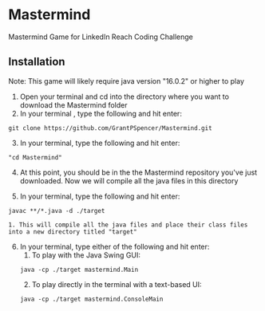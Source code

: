 # Mastermind
Mastermind Game for LinkedIn Reach Coding Challenge

## Installation
Note: This game will likely require java version "16.0.2" or higher to play
1. Open your terminal and cd into the directory where you want to download the Mastermind folder
2.  In your terminal , type the following and hit enter:
```
git clone https://github.com/GrantPSpencer/Mastermind.git
```
3. In your terminal, type the following and hit enter:
```
"cd Mastermind"
```
4. At this point, you should be in the the Mastermind repository you've just downloaded. Now we will compile all the java files in this directory

5. In your terminal, type the following and hit enter:
```
javac **/*.java -d ./target 
```
    1. This will compile all the java files and place their class files into a new directory titled "target"
6. In your terminal, type either of the following and hit enter:
    1. To play with the Java Swing GUI:
    ```
    java -cp ./target mastermind.Main  
    ```
    2. To play directly in the terminal with a text-based UI:
    ```
    java -cp ./target mastermind.ConsoleMain  
    ```
    
    
 
